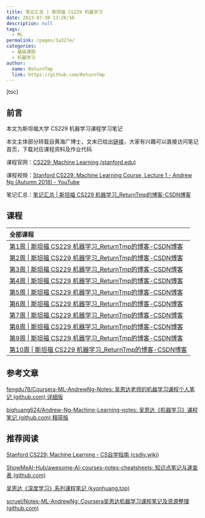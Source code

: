 ```yaml
---
title: 笔记汇总 | 斯坦福 CS229 机器学习
date: 2023-07-30 13:26:56
description: null
tags: 
  - ML
permalink: /pages/1a327e/
categories: 
  - 基础课程
  - 机器学习
author: 
  name: ReturnTmp
  link: https://github.com/ReturnTmp
---
```




[toc]



## 前言

本文为斯坦福大学 CS229 机器学习课程学习笔记

本文主体部分转载自黄海广博士，文末已给出[链接](https://github.com/fengdu78/Coursera-ML-AndrewNg-Notes)，大家有兴趣可以直接访问笔记首页，下载对应课程资料及作业代码

课程官网：[CS229: Machine Learning (stanford.edu)](http://cs229.stanford.edu/)

课程视频：[Stanford CS229: Machine Learning Course, Lecture 1 - Andrew Ng (Autumn 2018) - YouTube](https://www.youtube.com/watch?v=jGwO_UgTS7I&list=PLoROMvodv4rMiGQp3WXShtMGgzqpfVfbU)

笔记汇总：[笔记汇总 | 斯坦福 CS229 机器学习_ReturnTmp的博客-CSDN博客](https://blog.csdn.net/m0_63748493/article/details/132086936)



## 课程

| 全部课程                                                     |
| :----------------------------------------------------------- |
| [第1周 \| 斯坦福 CS229 机器学习_ReturnTmp的博客-CSDN博客](https://blog.csdn.net/m0_63748493/article/details/132087158) |
| [第2周 \| 斯坦福 CS229 机器学习_ReturnTmp的博客-CSDN博客](https://blog.csdn.net/m0_63748493/article/details/132087305) |
| [第3周 \| 斯坦福 CS229 机器学习_ReturnTmp的博客-CSDN博客](https://blog.csdn.net/m0_63748493/article/details/132088563) |
| [第4周 \| 斯坦福 CS229 机器学习_ReturnTmp的博客-CSDN博客](https://blog.csdn.net/m0_63748493/article/details/132088882) |
| [第5周 \| 斯坦福 CS229 机器学习_ReturnTmp的博客-CSDN博客](https://blog.csdn.net/m0_63748493/article/details/132088916) |
| [第6周 \| 斯坦福 CS229 机器学习_ReturnTmp的博客-CSDN博客](https://blog.csdn.net/m0_63748493/article/details/132088973) |
| [第7周 \| 斯坦福 CS229 机器学习_ReturnTmp的博客-CSDN博客](https://blog.csdn.net/m0_63748493/article/details/132089139)                                                             |
|  [第8周 \| 斯坦福 CS229 机器学习_ReturnTmp的博客-CSDN博客](https://blog.csdn.net/m0_63748493/article/details/132118860)                                                            |
|   [第9周 \| 斯坦福 CS229 机器学习_ReturnTmp的博客-CSDN博客](https://blog.csdn.net/m0_63748493/article/details/132118874)                                                           |
|   [第10周 \| 斯坦福 CS229 机器学习_ReturnTmp的博客-CSDN博客](https://blog.csdn.net/m0_63748493/article/details/132118883)                                                           |















## 参考文章

[fengdu78/Coursera-ML-AndrewNg-Notes: 吴恩达老师的机器学习课程个人笔记 (github.com) 详细版](https://github.com/fengdu78/Coursera-ML-AndrewNg-Notes)

[bighuang624/Andrew-Ng-Machine-Learning-notes: 吴恩达《机器学习》课程笔记 (github.com) 精简版](https://github.com/bighuang624/Andrew-Ng-Machine-Learning-notes)



## 推荐阅读

[Stanford CS229: Machine Learning - CS自学指南 (csdiy.wiki)](https://csdiy.wiki/机器学习/CS229/)

[ShowMeAI-Hub/awesome-AI-courses-notes-cheatsheets: 知识点笔记与速查表 (github.com)](https://github.com/ShowMeAI-Hub/awesome-AI-courses-notes-cheatsheets)

[吴恩达《深度学习》系列课程笔记 (kyonhuang.top)](https://kyonhuang.top/Andrew-Ng-Deep-Learning-notes/#/)

[scruel/Notes-ML-AndrewNg: Coursera吴恩达机器学习课程笔记及资源整理 (github.com)](https://github.com/scruel/Notes-ML-AndrewNg)

